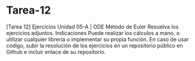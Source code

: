 # Tarea-12
[Tarea 12] Ejercicios Unidad 05-A | ODE Método de Euler Resuelva los ejercicios adjuntos.  Indicaciones Puede realizar los cálculos a mano, o utilizar cualquier librería o implementar su propia función.  En caso de usar código, subir la resolución de los ejercicios en un repositorio público en Github e incluir enlace de su repositorio.
